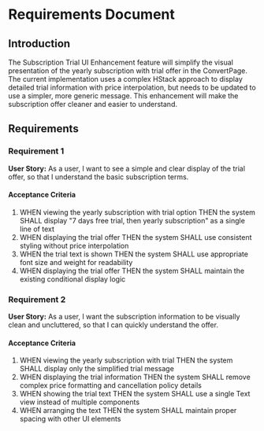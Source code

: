 # Requirements Document

## Introduction

The Subscription Trial UI Enhancement feature will simplify the visual presentation of the yearly subscription with trial offer in the ConvertPage. The current implementation uses a complex HStack approach to display detailed trial information with price interpolation, but needs to be updated to use a simpler, more generic message. This enhancement will make the subscription offer cleaner and easier to understand.

## Requirements

### Requirement 1

**User Story:** As a user, I want to see a simple and clear display of the trial offer, so that I understand the basic subscription terms.

#### Acceptance Criteria

1. WHEN viewing the yearly subscription with trial option THEN the system SHALL display "7 days free trial, then yearly subscription" as a single line of text
2. WHEN displaying the trial offer THEN the system SHALL use consistent styling without price interpolation
3. WHEN the trial text is shown THEN the system SHALL use appropriate font size and weight for readability
4. WHEN displaying the trial offer THEN the system SHALL maintain the existing conditional display logic

### Requirement 2

**User Story:** As a user, I want the subscription information to be visually clean and uncluttered, so that I can quickly understand the offer.

#### Acceptance Criteria

1. WHEN viewing the yearly subscription with trial THEN the system SHALL display only the simplified trial message
2. WHEN displaying the trial information THEN the system SHALL remove complex price formatting and cancellation policy details
3. WHEN showing the trial text THEN the system SHALL use a single Text view instead of multiple components
4. WHEN arranging the text THEN the system SHALL maintain proper spacing with other UI elements